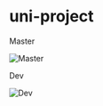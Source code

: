 # uni-project
Master

![Master](https://codeship.com/projects/50822c80-a281-0133-feff-4622c1e7ba28/status?branch=master)

Dev

![Dev](https://codeship.com/projects/50822c80-a281-0133-feff-4622c1e7ba28/status?branch=dev)
